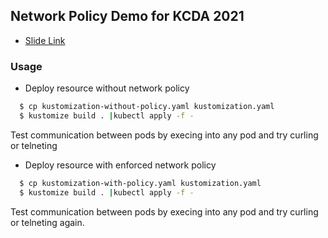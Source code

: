 ## Network Policy Demo for KCDA 2021

- [Slide Link](https://drive.google.com/file/d/1r_XPXX0abgRED93cezQhb8WJrSwdi8M8/view?usp=sharing)


### Usage
- Deploy resource without network policy
```bash
  $ cp kustomization-without-policy.yaml kustomization.yaml
  $ kustomize build . |kubectl apply -f -
```
Test communication between pods by execing into any pod and try curling or telneting

- Deploy resource with enforced network policy
```bash
  $ cp kustomization-with-policy.yaml kustomization.yaml
  $ kustomize build . |kubectl apply -f -
```
Test communication between pods by execing into any pod and try curling or telneting again.
